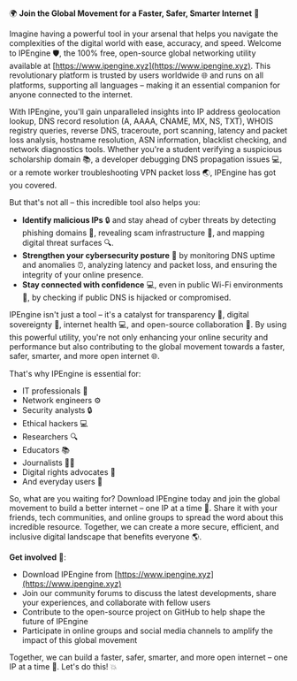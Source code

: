 🌍 **Join the Global Movement for a Faster, Safer, Smarter Internet** 🚀

Imagine having a powerful tool in your arsenal that helps you navigate the complexities of the digital world with ease, accuracy, and speed. Welcome to IPEngine 🛡️, the 100% free, open-source global networking utility available at [https://www.ipengine.xyz](https://www.ipengine.xyz). This revolutionary platform is trusted by users worldwide 🌐 and runs on all platforms, supporting all languages – making it an essential companion for anyone connected to the internet.

With IPEngine, you'll gain unparalleled insights into IP address geolocation lookup, DNS record resolution (A, AAAA, CNAME, MX, NS, TXT), WHOIS registry queries, reverse DNS, traceroute, port scanning, latency and packet loss analysis, hostname resolution, ASN information, blacklist checking, and network diagnostics tools. Whether you're a student verifying a suspicious scholarship domain 📚, a developer debugging DNS propagation issues 💻, or a remote worker troubleshooting VPN packet loss 🌏, IPEngine has got you covered.

But that's not all – this incredible tool also helps you:

* **Identify malicious IPs** 🔒 and stay ahead of cyber threats by detecting phishing domains 📨, revealing scam infrastructure 🚫, and mapping digital threat surfaces 🔍.
* **Strengthen your cybersecurity posture** 🔑 by monitoring DNS uptime and anomalies ⏰, analyzing latency and packet loss, and ensuring the integrity of your online presence.
* **Stay connected with confidence** 💻, even in public Wi-Fi environments 📡, by checking if public DNS is hijacked or compromised.

IPEngine isn't just a tool – it's a catalyst for transparency 🌟, digital sovereignty 🔑, internet health 💻, and open-source collaboration 💖. By using this powerful utility, you're not only enhancing your online security and performance but also contributing to the global movement towards a faster, safer, smarter, and more open internet 🌐.

That's why IPEngine is essential for:

* IT professionals 🔧
* Network engineers ⚙️
* Security analysts 🔒
* Ethical hackers 💻
* Researchers 🔍
* Educators 📚
* Journalists 👩‍💻
* Digital rights advocates 💖
* And everyday users 🤝

So, what are you waiting for? Download IPEngine today and join the global movement to build a better internet – one IP at a time 🔗. Share it with your friends, tech communities, and online groups to spread the word about this incredible resource. Together, we can create a more secure, efficient, and inclusive digital landscape that benefits everyone 🌎.

**Get involved** 🤝:

* Download IPEngine from [https://www.ipengine.xyz](https://www.ipengine.xyz)
* Join our community forums to discuss the latest developments, share your experiences, and collaborate with fellow users
* Contribute to the open-source project on GitHub to help shape the future of IPEngine
* Participate in online groups and social media channels to amplify the impact of this global movement

Together, we can build a faster, safer, smarter, and more open internet – one IP at a time 🔑. Let's do this! 💥